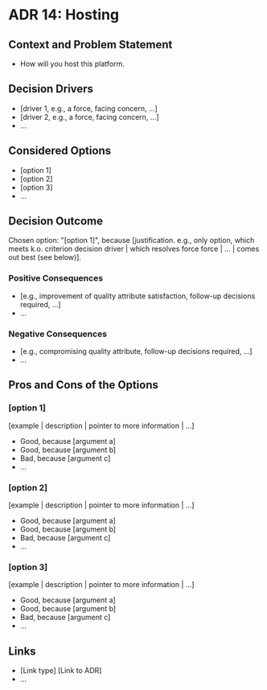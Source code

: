 # ADR 14: Hosting

## Context and Problem Statement

* How will you host this platform.

## Decision Drivers <!-- optional -->

* [driver 1, e.g., a force, facing concern, …]
* [driver 2, e.g., a force, facing concern, …]
* … <!-- numbers of drivers can vary -->

## Considered Options

* [option 1]
* [option 2]
* [option 3]
* … <!-- numbers of options can vary -->

## Decision Outcome

Chosen option: "[option 1]", because [justification. e.g., only option, which meets k.o. criterion decision driver | which resolves force force | … | comes out best (see below)].

### Positive Consequences <!-- optional -->

* [e.g., improvement of quality attribute satisfaction, follow-up decisions required, …]
* …

### Negative Consequences <!-- optional -->

* [e.g., compromising quality attribute, follow-up decisions required, …]
* …

## Pros and Cons of the Options <!-- optional -->

### [option 1]

[example | description | pointer to more information | …] <!-- optional -->

* Good, because [argument a]
* Good, because [argument b]
* Bad, because [argument c]
* … <!-- numbers of pros and cons can vary -->

### [option 2]

[example | description | pointer to more information | …] <!-- optional -->

* Good, because [argument a]
* Good, because [argument b]
* Bad, because [argument c]
* … <!-- numbers of pros and cons can vary -->

### [option 3]

[example | description | pointer to more information | …] <!-- optional -->

* Good, because [argument a]
* Good, because [argument b]
* Bad, because [argument c]
* … <!-- numbers of pros and cons can vary -->

## Links <!-- optional -->

* [Link type] [Link to ADR] <!-- example: Refined by [ADR-0005](0005-example.md) -->
* … <!-- numbers of links can vary -->
